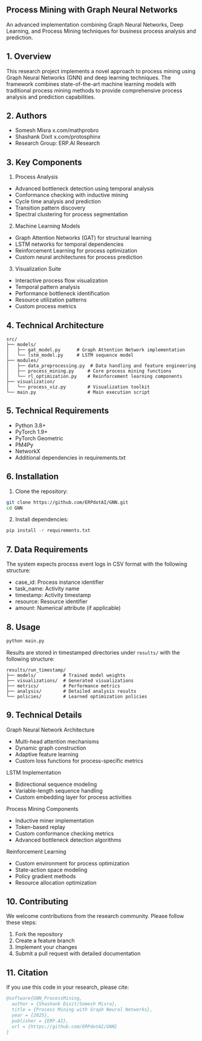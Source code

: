 ## Process Mining with Graph Neural Networks

An advanced implementation combining Graph Neural Networks, Deep Learning, and Process Mining techniques for business process analysis and prediction.

## 1. Overview

This research project implements a novel approach to process mining using Graph Neural Networks (GNN) and deep learning techniques. The framework combines state-of-the-art machine learning models with traditional process mining methods to provide comprehensive process analysis and prediction capabilities.

## 2. Authors

- Somesh Misra x.com/mathprobro
- Shashank Dixit x.com/protosphinx
- Research Group: ERP.AI Research

## 3. Key Components

1. Process Analysis
- Advanced bottleneck detection using temporal analysis
- Conformance checking with inductive mining
- Cycle time analysis and prediction
- Transition pattern discovery
- Spectral clustering for process segmentation

2. Machine Learning Models
- Graph Attention Networks (GAT) for structural learning
- LSTM networks for temporal dependencies
- Reinforcement Learning for process optimization
- Custom neural architectures for process prediction

3. Visualization Suite
- Interactive process flow visualization
- Temporal pattern analysis
- Performance bottleneck identification
- Resource utilization patterns
- Custom process metrics

## 4. Technical Architecture

```
src/
├── models/
│   ├── gat_model.py      # Graph Attention Network implementation
│   └── lstm_model.py     # LSTM sequence model
├── modules/
│   ├── data_preprocessing.py  # Data handling and feature engineering
│   ├── process_mining.py     # Core process mining functions
│   └── rl_optimization.py    # Reinforcement learning components
├── visualization/
│   └── process_viz.py        # Visualization toolkit
└── main.py                   # Main execution script
```

## 5. Technical Requirements

- Python 3.8+
- PyTorch 1.9+
- PyTorch Geometric
- PM4Py
- NetworkX
- Additional dependencies in requirements.txt

## 6. Installation

1. Clone the repository:
```bash
git clone https://github.com/ERPdotAI/GNN.git
cd GNN
```

2. Install dependencies:
```bash
pip install -r requirements.txt
```

## 7. Data Requirements

The system expects process event logs in CSV format with the following structure:
- case_id: Process instance identifier
- task_name: Activity name
- timestamp: Activity timestamp
- resource: Resource identifier
- amount: Numerical attribute (if applicable)

## 8. Usage

```bash
python main.py
```

Results are stored in timestamped directories under `results/` with the following structure:
```
results/run_timestamp/
├── models/          # Trained model weights
├── visualizations/  # Generated visualizations
├── metrics/         # Performance metrics
├── analysis/        # Detailed analysis results
└── policies/        # Learned optimization policies
```

## 9. Technical Details

Graph Neural Network Architecture
- Multi-head attention mechanisms
- Dynamic graph construction
- Adaptive feature learning
- Custom loss functions for process-specific metrics

LSTM Implementation
- Bidirectional sequence modeling
- Variable-length sequence handling
- Custom embedding layer for process activities

Process Mining Components
- Inductive miner implementation
- Token-based replay
- Custom conformance checking metrics
- Advanced bottleneck detection algorithms

Reinforcement Learning
- Custom environment for process optimization
- State-action space modeling
- Policy gradient methods
- Resource allocation optimization

## 10. Contributing

We welcome contributions from the research community. Please follow these steps:

1. Fork the repository
2. Create a feature branch
3. Implement your changes
4. Submit a pull request with detailed documentation

## 11. Citation

If you use this code in your research, please cite:

```bibtex
@software{GNN_ProcessMining,
  author = {Shashank Dixit/Somesh Misra},
  title = {Process Mining with Graph Neural Networks},
  year = {2025},
  publisher = {ERP.AI},
  url = {https://github.com/ERPdotAI/GNN}
}
``` 
